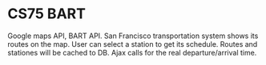 # CS75 BART
Google maps API, BART API.
San Francisco transportation system shows its routes on the map.
User can select a station to get its schedule.
Routes and stationes will be cached to DB.
Ajax calls for the real departure/arrival time.
